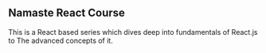 ## Namaste React Course 

This is a React based series which dives deep into fundamentals of React.js to The advanced concepts of it.
